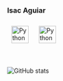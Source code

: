 ### Isac Aguiar

<p align="left">
 <a href="https://www.linkedin.com/in/isac-aguiar-0889178" target="_blank" rel="noopener noreferrer"> <img src="https://cdn.jsdelivr.net/npm/simple-icons@v3/icons/linkedin.svg" alt="Python" height="40" style="vertical-align:top; margin:10px; "></a>
 <a href="mailto:isacaguair@gmail.com"> <img src="https://cdn.jsdelivr.net/npm/simple-icons@v3/icons/gmail.svg" alt="Python" height="40" style="vertical-align:top; margin:10px"></a>
</p>
<br>

![GitHub stats](https://github-readme-stats.vercel.app/api?username=isacaguiar&show_icons=true&theme=tokyonight)
<!--
https://github-readme-stats.vercel.app/api?username=isacaguiar&theme=dark&show_icons=true
-->
<!--
**isacaguiar/isacaguiar** is a ✨ _special_ ✨ repository because its `README.md` (this file) appears on your GitHub profile.

Here are some ideas to get you started:
 👋
- 🔭 I’m currently working on ...
- 🌱 I’m currently learning ...
- 👯 I’m looking to collaborate on ...
- 🤔 I’m looking for help with ...
- 💬 Ask me about ...
- 📫 How to reach me: ...
- 😄 Pronouns: ...
- ⚡ Fun fact: ...
-->
